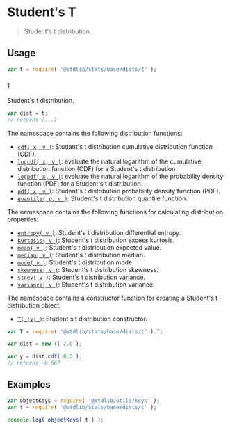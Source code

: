 <!--

@license Apache-2.0

Copyright (c) 2018 The Stdlib Authors.

Licensed under the Apache License, Version 2.0 (the "License");
you may not use this file except in compliance with the License.
You may obtain a copy of the License at

   http://www.apache.org/licenses/LICENSE-2.0

Unless required by applicable law or agreed to in writing, software
distributed under the License is distributed on an "AS IS" BASIS,
WITHOUT WARRANTIES OR CONDITIONS OF ANY KIND, either express or implied.
See the License for the specific language governing permissions and
limitations under the License.

-->

# Student's T

> Student's t distribution.

<section class="usage">

## Usage

```javascript
var t = require( '@stdlib/stats/base/dists/t' );
```

#### t

Student's t distribution.

```javascript
var dist = t;
// returns {...}
```

The namespace contains the following distribution functions:

<!-- <toc pattern="*+(cdf|pdf|mgf|quantile)*"> -->

<div class="namespace-toc">

-   <span class="signature">[`cdf( x, v )`][@stdlib/stats/base/dists/t/cdf]</span><span class="delimiter">: </span><span class="description">Student's t distribution cumulative distribution function (CDF).</span>
-   <span class="signature">[`logcdf( x, v )`][@stdlib/stats/base/dists/t/logcdf]</span><span class="delimiter">: </span><span class="description">evaluate the natural logarithm of the cumulative distribution function (CDF) for a Student's t distribution.</span>
-   <span class="signature">[`logpdf( x, v )`][@stdlib/stats/base/dists/t/logpdf]</span><span class="delimiter">: </span><span class="description">evaluate the natural logarithm of the probability density function (PDF) for a Student's t distribution.</span>
-   <span class="signature">[`pdf( x, v )`][@stdlib/stats/base/dists/t/pdf]</span><span class="delimiter">: </span><span class="description">Student's t distribution probability density function (PDF).</span>
-   <span class="signature">[`quantile( p, v )`][@stdlib/stats/base/dists/t/quantile]</span><span class="delimiter">: </span><span class="description">Student's t distribution quantile function.</span>

</div>

<!-- </toc> -->

The namespace contains the following functions for calculating distribution properties:

<!-- <toc pattern="*+(entropy|kurtosis|mean|median|mode|skewness|stdev|variance)*"> -->

<div class="namespace-toc">

-   <span class="signature">[`entropy( v )`][@stdlib/stats/base/dists/t/entropy]</span><span class="delimiter">: </span><span class="description">Student's t distribution differential entropy.</span>
-   <span class="signature">[`kurtosis( v )`][@stdlib/stats/base/dists/t/kurtosis]</span><span class="delimiter">: </span><span class="description">Student's t distribution excess kurtosis.</span>
-   <span class="signature">[`mean( v )`][@stdlib/stats/base/dists/t/mean]</span><span class="delimiter">: </span><span class="description">Student's t distribution expected value.</span>
-   <span class="signature">[`median( v )`][@stdlib/stats/base/dists/t/median]</span><span class="delimiter">: </span><span class="description">Student's t distribution median.</span>
-   <span class="signature">[`mode( v )`][@stdlib/stats/base/dists/t/mode]</span><span class="delimiter">: </span><span class="description">Student's t distribution mode.</span>
-   <span class="signature">[`skewness( v )`][@stdlib/stats/base/dists/t/skewness]</span><span class="delimiter">: </span><span class="description">Student's t distribution skewness.</span>
-   <span class="signature">[`stdev( v )`][@stdlib/stats/base/dists/t/stdev]</span><span class="delimiter">: </span><span class="description">Student's t distribution variance.</span>
-   <span class="signature">[`variance( v )`][@stdlib/stats/base/dists/t/variance]</span><span class="delimiter">: </span><span class="description">Student's t distribution variance.</span>

</div>

<!-- </toc> -->

The namespace contains a constructor function for creating a [Student's t][t-distribution] distribution object.

<!-- <toc pattern="*ctor*"> -->

<div class="namespace-toc">

-   <span class="signature">[`T( [v] )`][@stdlib/stats/base/dists/t/ctor]</span><span class="delimiter">: </span><span class="description">Student's t distribution constructor.</span>

</div>

<!-- </toc> -->

```javascript
var T = require( '@stdlib/stats/base/dists/t' ).T;

var dist = new T( 2.0 );

var y = dist.cdf( 0.5 );
// returns ~0.667
```

</section>

<!-- /.usage -->

<section class="examples">

## Examples

<!-- TODO: better examples -->

<!-- eslint no-undef: "error" -->

```javascript
var objectKeys = require( '@stdlib/utils/keys' );
var t = require( '@stdlib/stats/base/dists/t' );

console.log( objectKeys( t ) );
```

</section>

<!-- /.examples -->

<section class="links">

[t-distribution]: https://en.wikipedia.org/wiki/Student%27s_t-distribution

<!-- <toc-links> -->

[@stdlib/stats/base/dists/t/ctor]: https://github.com/stdlib-js/stdlib/tree/develop/lib/node_modules/%40stdlib/stats/base/dists/t/ctor

[@stdlib/stats/base/dists/t/entropy]: https://github.com/stdlib-js/stdlib/tree/develop/lib/node_modules/%40stdlib/stats/base/dists/t/entropy

[@stdlib/stats/base/dists/t/kurtosis]: https://github.com/stdlib-js/stdlib/tree/develop/lib/node_modules/%40stdlib/stats/base/dists/t/kurtosis

[@stdlib/stats/base/dists/t/mean]: https://github.com/stdlib-js/stdlib/tree/develop/lib/node_modules/%40stdlib/stats/base/dists/t/mean

[@stdlib/stats/base/dists/t/median]: https://github.com/stdlib-js/stdlib/tree/develop/lib/node_modules/%40stdlib/stats/base/dists/t/median

[@stdlib/stats/base/dists/t/mode]: https://github.com/stdlib-js/stdlib/tree/develop/lib/node_modules/%40stdlib/stats/base/dists/t/mode

[@stdlib/stats/base/dists/t/skewness]: https://github.com/stdlib-js/stdlib/tree/develop/lib/node_modules/%40stdlib/stats/base/dists/t/skewness

[@stdlib/stats/base/dists/t/stdev]: https://github.com/stdlib-js/stdlib/tree/develop/lib/node_modules/%40stdlib/stats/base/dists/t/stdev

[@stdlib/stats/base/dists/t/variance]: https://github.com/stdlib-js/stdlib/tree/develop/lib/node_modules/%40stdlib/stats/base/dists/t/variance

[@stdlib/stats/base/dists/t/cdf]: https://github.com/stdlib-js/stdlib/tree/develop/lib/node_modules/%40stdlib/stats/base/dists/t/cdf

[@stdlib/stats/base/dists/t/logcdf]: https://github.com/stdlib-js/stdlib/tree/develop/lib/node_modules/%40stdlib/stats/base/dists/t/logcdf

[@stdlib/stats/base/dists/t/logpdf]: https://github.com/stdlib-js/stdlib/tree/develop/lib/node_modules/%40stdlib/stats/base/dists/t/logpdf

[@stdlib/stats/base/dists/t/pdf]: https://github.com/stdlib-js/stdlib/tree/develop/lib/node_modules/%40stdlib/stats/base/dists/t/pdf

[@stdlib/stats/base/dists/t/quantile]: https://github.com/stdlib-js/stdlib/tree/develop/lib/node_modules/%40stdlib/stats/base/dists/t/quantile

<!-- </toc-links> -->

</section>

<!-- /.links -->
